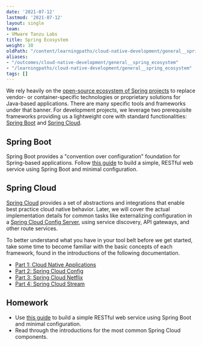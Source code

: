 ```yaml
---
date: '2021-07-12'
lastmod: '2021-07-12'
layout: single
team:
- VMware Tanzu Labs
title: Spring Ecosystem
weight: 30
oldPath: "/content/learningpaths/cloud-native-development/general__spring_ecosystem.md"
aliases:
- "/outcomes/cloud-native-development/general__spring_ecosystem"
- "/learningpaths/cloud-native-development/general__spring_ecosystem"
tags: []
---
```


We rely heavily on the [open-source ecosystem of Spring projects](https://spring.io/) to replace vendor- or container-specific technologies or proprietary solutions for Java-based applications. There are many specific tools and frameworks under that banner. For development projects, we leverage two prerequisite frameworks providing us a lightweight core with standard functionalities: [Spring Boot](https://spring.io/projects/spring-boot) and [Spring Cloud](http://projects.spring.io/spring-cloud/).

## Spring Boot

Spring Boot provides a "convention over configuration" foundation for Spring-based applications. Follow [this guide](https://spring.io/guides/gs/spring-boot/) to build a simple, RESTful web service using Spring Boot and minimal configuration.

## Spring Cloud

[Spring Cloud](http://projects.spring.io/spring-cloud/) provides a set of abstractions and integrations that enable best practice cloud native behavior. Later, we will cover the actual implementation details for common tasks like externalizing configuration in a [Spring Cloud Config Server](https://cloud.spring.io/spring-cloud-config/reference/html/#_spring_cloud_config_server), using service discovery, API gateways, and other route services.

To better understand what you have in your tool belt before we get started, take some time to become familiar with the basic concepts of each framework, found in the introductions of the following documentation.

* [Part 1: Cloud Native Applications](https://cloud.spring.io/spring-cloud-static/spring-cloud.html#_cloud_native_applications)
* [Part 2: Spring Cloud Config](https://cloud.spring.io/spring-cloud-static/spring-cloud.html#_spring_cloud_config)
* [Part 3: Spring Cloud Netflix](https://cloud.spring.io/spring-cloud-static/spring-cloud.html#_spring_cloud_netflix) 
* [Part 4: Spring Cloud Stream](https://cloud.spring.io/spring-cloud-static/spring-cloud.html#_spring_cloud_stream)

## Homework

- Use [this guide](https://spring.io/guides/gs/spring-boot/) to build a simple RESTful web service using Spring Boot and minimal configuration.
- Read through the introductions for the most common Spring Cloud components.